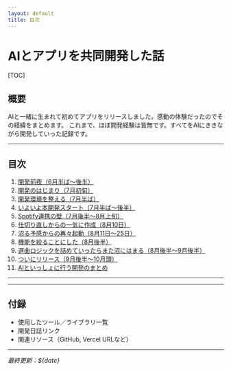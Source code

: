 ```yaml
---
layout: default
title: 目次
---
```



# AIとアプリを共同開発した話

[TOC]

## 概要
AIと一緒に生まれて初めてアプリをリリースしました。感動の体験だったのでその経緯をまとめます。
これまで、ほぼ開発経験は皆無です。すべてをAIにききながら開発していった記録です。

---

## 目次

1. [開発前夜（6月半ば～後半）](./triw-dev-history/01_zenya.md)
2. [開発のはじまり（7月初旬）](./triw-dev-history/02_1st_dev.md)
3. [開発環境を整える（7月半ば）](./triw-dev-history/03_devenv.md)
4. [いよいよ本開発スタート（7月半ば～後半）](./triw-dev-history/04_dev1.md)
5. [Spotify連携の壁（7月後半～8月上旬）](./triw-dev-history/05_dev2.md)
6. [仕切り直しからの一気に作成（8月10日）](./triw-dev-history/06_dev3.md)
7. [沼る予感からの再々起動（8月11日～25日）](./triw-dev-history/07_dev4.md)
8. [機能を絞ることにした（8月後半）](./triw-dev-history/08_dev5.md)
9. [選曲ロジックを詰めていったらまた沼にはまる（8月後半～9月後半）](./triw-dev-history/09_dev6.md)
10. [ついにリリース（9月後半～10月頭）](./triw-dev-history/10_dev7.md)
11. [AIといっしょに行う開発のまとめ](./triw-dev-history/20_matome.md)

---


---

## 付録
- 使用したツール／ライブラリ一覧  
- 開発日誌リンク  
- 関連リソース（GitHub, Vercel URLなど）

---

*最終更新：${date}*

